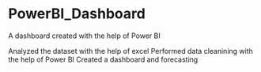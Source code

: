 # PowerBI_Dashboard
A dashboard created with the help of Power BI

Analyzed the dataset with the help of excel
Performed data cleanining with the help of Power BI 
Created a dashboard and forecasting 
